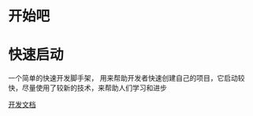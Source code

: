 开始吧
==

# 快速启动

一个简单的快速开发脚手架， 用来帮助开发者快速创建自己的项目，它启动较快，尽量使用了较新的技术，来帮助人们学习和进步

[开发文档](./doc/DEVELOP.MD)

```text
```

